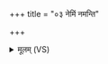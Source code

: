 +++
title = "०३ नेमिं नमन्ति"

+++
<details><summary>मूलम् (VS)</summary>

ने॒मिं न॑मन्ति॒ चक्ष॑सा मे॒षं विप्रा॑ अभि॒स्वरा॑। सु॑दी॒तयो॑ वो अ॒द्रुहो॑ऽपि॒ कर्णे॑ तर॒स्विनः॒ समृक्व॑भिः ॥
</details>